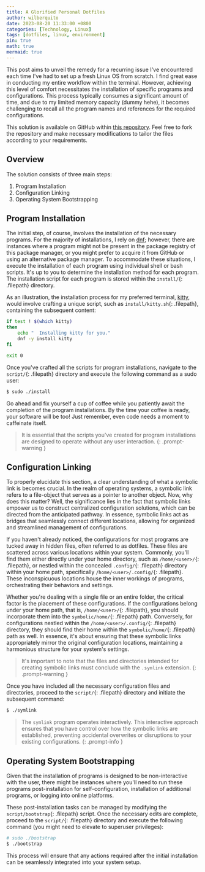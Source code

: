 ```yaml
---
title: A Glorified Personal Dotfiles
author: wilberquito
date: 2023-08-20 11:33:00 +0800
categories: [Technology, Linux]
tags: [dotfiles, linux, environment]
pin: true
math: true
mermaid: true
---
```



This post aims to unveil the remedy for a recurring issue I've encountered each
time I've had to set up a fresh Linux OS from scratch. I find great ease in
conducting my entire workflow within the terminal. However, achieving this
level of comfort necessitates the installation of specific programs and
configurations. This process typically consumes a significant amount of time,
and due to my limited memory capacity (dummy hehe), it becomes challenging to
recall all the program names and references for the required configurations.

This solution is available on GitHub within [this
repository](https://github.com/wilberquito/dotfiles). Feel free to fork the
repository and make necessary modifications to tailor the files according to
your requirements.

## Overview

The solution consists of three main steps:

1. Program Installation
2. Configuration Linking
3. Operating System Bootstrapping

## Program Installation

The initial step, of course, involves the installation of the necessary
programs. For the majority of installations, I rely on
[dnf](https://docs.fedoraproject.org/en-US/quick-docs/dnf/); however, there are
instances where a program might not be present in the package registry of this
package manager, or you might prefer to acquire it from GitHub or using an
alternative package manager. To accommodate these situations, I execute the
installation of each program using individual shell or bash scripts. It's up to
you to determine the installation method for each program. The installation
script for each program is stored within the `install/`{: .filepath} directory.

As an illustration, the installation process for my preferred terminal,
[kitty](https://sw.kovidgoyal.net/kitty/), would involve crafting a unique
script, such as `install/kitty.sh`{: .filepath}, containing the subsequent content:

```bash
if test ! $(which kitty)
then
	echo "	Installing kitty for you."
	dnf -y install kitty
fi

exit 0
```

Once you've crafted all the scripts for program installations, navigate to the
`script/`{: .filepath} directory and execute the following command as a sudo
user:

```bash
$ sudo ./install
```

Go ahead and fix yourself a cup of coffee while you patiently await the
completion of the program installations. By the time your coffee is ready, your
software will be too! Just remember, even code needs a moment to caffeinate
itself.

> It is essential that the scripts you've created for program installations are designed to operate without any user interaction.
{: .prompt-warning }

## Configuration Linking

To properly elucidate this section, a clear understanding of what a symbolic
link is becomes crucial. In the realm of operating systems, a symbolic link
refers to a file-object that serves as a pointer to another object. Now, why
does this matter? Well, the significance lies in the fact that symbolic links
empower us to construct centralized configuration solutions, which can be
directed from the anticipated pathway. In essence, symbolic links act as
bridges that seamlessly connect different locations, allowing for organized and
streamlined management of configurations.

If you haven't already noticed, the configurations for most programs are tucked
away in hidden files, often referred to as dotfiles. These files are scattered
across various locations within your system. Commonly, you'll find them either
directly under your home directory, such as `/home/<user>/`{: .filepath}, or
nestled within the concealed `.config/`{: .filepath} directory within your home path,
specifically `/home/<user>/.config/`{: .filepath}. These inconspicuous locations house the
inner workings of programs, orchestrating their behaviors and settings.

Whether you're dealing with a single file or an entire folder, the critical
factor is the placement of these configurations. If the configurations belong
under your home path, that is, `/home/<user>/`{: .filepath}, you should
incorporate them into the `symbolic/home/`{: .filepath} path. Conversely, for
configurations nestled within the `/home/<user>/.config/`{: .filepath}
directory, they should find their home within the `symbolic/home/`{: .filepath}
path as well. In essence, it's about ensuring that these symbolic links
appropriately mirror the original configuration locations, maintaining a
harmonious structure for your system's settings.

> It's important to note that the files and directories intended for creating
> symbolic links must conclude with the `.symlink` extension.
{: .prompt-warning }

Once you have included all the necessary configuration files and directories,
proceed to the `script/`{: .filepath} directory and initiate the subsequent
command:

```bash
$ ./symlink
```

> The `symlink` program operates interactively. This interactive approach
> ensures that you have
> control over how the symbolic links are established, preventing accidental
> overwrites or disruptions to your existing configurations.
{: .prompt-info }


## Operating System Bootstrapping

Given that the installation of programs is designed to be non-interactive with
the user, there might be instances where you'll need to run these programs
post-installation for self-configuration, installation of additional programs,
or logging into online platforms.

These post-installation tasks can be managed by modifying the
`script/bootstrap`{: .filepath} script. Once the necessary edits are complete,
proceed to the `script/`{: .filepath} directory and execute the following
command (you might need to elevate to superuser privileges):

```bash
# sudo ./bootstrap
$ ./bootstrap
```

This process will ensure that any actions required after the initial
installation can be seamlessly integrated into your system setup.
